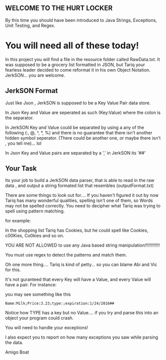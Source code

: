 ## WELCOME TO THE HURT LOCKER

By this time you should have been introduced to Java Strings, Exceptions, Unit Testing, and Regex.

# You will need all of these today!

In this project you will find a file in the resource folder called RawData.txt. It was supposed to be a grocery list formatted in JSON, but Tariq your fearless leader decided to come reformat it in his own Object Notation. JerkSON... you are welcome.

## JerkSON Format

Just like Json , JerkSON is supposed to be a Key Value Pair data store.

In Json Key and Value are seperated as such (Key:Value) where the colon is the separator.

In JerkSON Key and Value could be separated by using a any of the following (:, @, ^, *, %) and there is no guarantee that there isn't another hidden symbol seperator. (There could be another one, or maybe there isn't , you tell me)... lol

In Json Key and Value pairs are separated by a ',' in JerkSON its '##'

## Your Task
Its your job to build a JerkSON data parser, that is able to read in the raw data , and output a string formated list that resembles (outputFormat.txt) 

There are some things to look out for.... If you haven't figured it out by now Tariq has many wonderful qualities, spelling isn't one of them, so Words may not be spelled correctly. You need to decipher what Tariq was trying to spell using pattern matching.

for example:

In the shopping list Tariq has Cookies, but he could spell like Cookies, c00Kies, Co0kies and so on.

YOU ARE NOT ALLOWED to use any Java based string manipulation!!!!!!!!!!!!

You must use regex to detect the patterns and match them.


Oh one more thing.... Tariq is kind of petty... so you can blame Abi and Vic for this.

It's not guranteed that every Key will have a Value, and every Value will have a pair. For instance:

you may see something like this

```
Name:Milk;Price:3.23;type:;expiration:1/24/2016##
```

Notice how TYPE has a key but no Value.... if you try and parse this into an object your program could crash.

You will need to handle your exceptions!

I also expect you to report on how many exceptions you saw while parsing the data.


Amigo Boat

